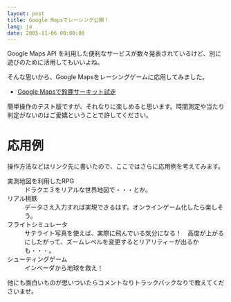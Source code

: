 ```yaml
---
layout: post
title: Google Mapsでレーシング公開！
lang: ja
date: 2005-11-06 00:00:00
---
```

Google Maps API を利用した便利なサービスが数々発表されているけど、別に遊びのために活用してもいいよね。

そんな思いから、Google Mapsをレーシングゲームに応用してみました。

  * <a href="/javascript/application/racing/1/">Google Mapsで鈴鹿サーキット試走</a>

簡単操作のテスト版ですが、それなりに楽しめると思います。時間測定や当たり判定がないのはご愛嬌ということで許してください。


応用例
======

操作方法などはリンク先に書いたので、ここではさらに応用例を考えてみます。

<dl>
  <dt>実測地図を利用したRPG</dt>
  <dd>ドラクエ３をリアルな世界地図で・・・とか。</dd>
  <dt>リアル桃鉄</dt>
  <dd>データさえ入力すれば実現できるはず。オンラインゲーム化したら楽しそう。</dd>
  <dt>フライトシミュレータ</dt>
  <dd>サテライト写真を使えば、実際に飛んでいる気分になる！　高度が上がるにしたがって、ズームレベルを変更するとリアリティーが出るかも・・・。</dd>
  <dt>シューティングゲーム</dt>
  <dd>インベーダから地球を救え！</dd>
</dl>

他にも面白いものが思いついたらコメントなりトラックバックなりで教えてくださいませ。
